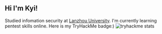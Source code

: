## Hi I'm Kyi!
Studied infomation security at [Lanzhou University](https://www.lzu.edu.cn).
I'm currently learning pentest skills online.
Here is my TryHackMe badge:)
![tryhackme stats](https://raw.githubusercontent.com/<NihaoKangkang>/<NihaoKangkang>/master/assets/thm_propic.png)

<!--
**NihaoKangkang/NihaoKangkang** is a ✨ _special_ ✨ repository because its `README.md` (this file) appears on your GitHub profile.

Here are some ideas to get you started:

- 🔭 I’m currently working on ...
- 🌱 I’m currently learning ...
- 👯 I’m looking to collaborate on ...
- 🤔 I’m looking for help with ...
- 💬 Ask me about ...
- 📫 How to reach me: ...
- 😄 Pronouns: ...
- ⚡ Fun fact: ...
-->
